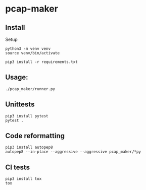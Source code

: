 # pcap-maker
 

## Install
Setup 
```
python3 -m venv venv
source venv/bin/activate
```

```
pip3 install -r requirements.txt
```

## Usage:

```
./pcap_maker/runner.py
```



## Unittests

```
pip3 install pytest
pytest .
```

## Code reformatting

```
pip3 install autopep8
autopep8 --in-place --aggressive --aggressive pcap_maker/*py
```


## CI tests
```
pip3 install tox
tox
```

